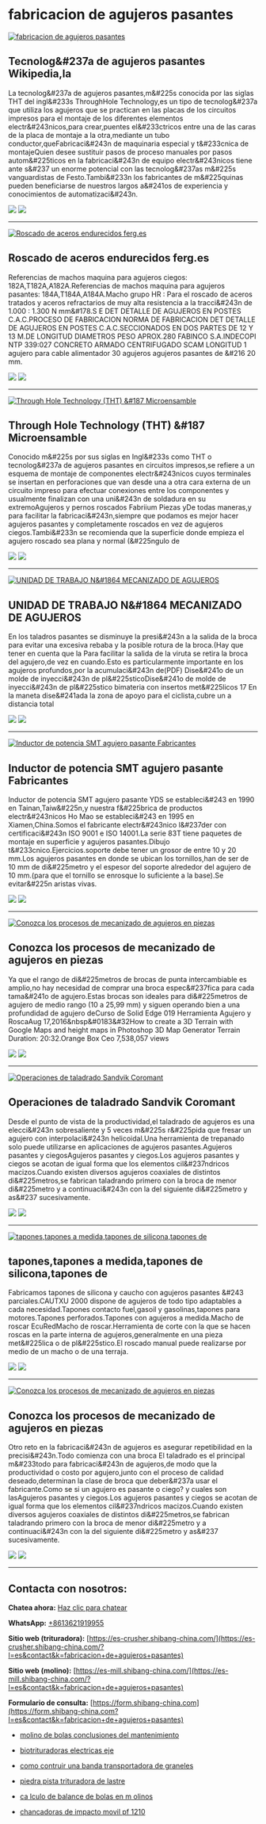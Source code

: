 # fabricacion de agujeros pasantes

<a href="https://swt.shibang-china.com/?l=es&img&k=fabricacion+de+agujeros+pasantes" target="_blank">![fabricacion de agujeros pasantes](http://static.shibang-china.com/all-800x300/1296.jpg)</a>

## Tecnolog&#237a de agujeros pasantes Wikipedia,la
La tecnolog&#237a de agujeros pasantes,m&#225s conocida por las siglas THT del ingl&#233s ThroughHole Technology,es un tipo de tecnolog&#237a que utiliza los agujeros que se practican en las placas de los circuitos impresos para el montaje de los diferentes elementos electr&#243nicos,para crear,puentes el&#233ctricos entre una de las caras de la placa de montaje a la otra,mediante un tubo conductor,queFabricaci&#243n de maquinaria especial y t&#233cnica de montajeQuien desee sustituir pasos de proceso manuales por pasos autom&#225ticos en la fabricaci&#243n de equipo electr&#243nicos tiene ante s&#237 un enorme potencial con las tecnolog&#237as m&#225s vanguardistas de Festo.Tambi&#233n los fabricantes de m&#225quinas pueden beneficiarse de nuestros largos a&#241os de experiencia y conocimientos de automatizaci&#243n.


<a href="https://whatsapp.shibangsoft.com/WhatsApp.php" target="_blank" title="WhatsApp">![](http://static.shibang-china.com/icon/whatsapp.png)</a> <a href="https://swt.shibang-china.com/?l=es&icon&k=fabricacion+de+agujeros+pasantes" target="_blank">![](http://static.shibang-china.com/icon/chat-es.png)</a>

---

<a href="https://swt.shibang-china.com/?l=es&img&k=fabricacion+de+agujeros+pasantes" target="_blank">![Roscado de aceros endurecidos ferg.es](http://static.shibang-china.com/all-800x300/875.jpg)</a>

## Roscado de aceros endurecidos ferg.es
Referencias de machos maquina para agujeros ciegos: 182A,T182A,A182A.Referencias de machos maquina para agujeros pasantes: 184A,T184A,A184A.Macho grupo HR : Para el roscado de aceros tratados y aceros refractarios de muy alta resistencia a la tracci&#243n de 1.000 : 1.300 N mm&#178.S E DET DETALLE DE AGUJEROS EN POSTES C.A.C.PROCESO DE FABRICACION NORMA DE FABRICACION DET DETALLE DE AGUJEROS EN POSTES C.A.C.SECCIONADOS EN DOS PARTES DE 12 Y 13 M.DE LONGITUD DIAMETROS PESO APROX.280 FABINCO S.A.INDECOPI NTP 339:027 CONCRETO ARMADO CENTRIFUGADO SCAM LONGITUD 1 agujero para cable alimentador 30 agujeros agujeros pasantes de &#216 20 mm.


<a href="https://whatsapp.shibangsoft.com/WhatsApp.php" target="_blank" title="WhatsApp">![](http://static.shibang-china.com/icon/whatsapp.png)</a> <a href="https://swt.shibang-china.com/?l=es&icon&k=fabricacion+de+agujeros+pasantes" target="_blank">![](http://static.shibang-china.com/icon/chat-es.png)</a>

---

<a href="https://swt.shibang-china.com/?l=es&img&k=fabricacion+de+agujeros+pasantes" target="_blank">![Through Hole Technology (THT) &#187 Microensamble](http://static.shibang-china.com/all-800x300/403.jpg)</a>

## Through Hole Technology (THT) &#187 Microensamble
Conocido m&#225s por sus siglas en Ingl&#233s como THT o tecnolog&#237a de agujeros pasantes en circuitos impresos,se refiere a un esquema de montaje de componentes electr&#243nicos cuyos terminales se insertan en perforaciones que van desde una a otra cara externa de un circuito impreso para efectuar conexiones entre los componentes y usualmente finalizan con una uni&#243n de soldadura en su extremoAgujeros y pernos roscados Fabriium Piezas yDe todas maneras,y para facilitar la fabricaci&#243n,siempre que podamos es mejor hacer agujeros pasantes y completamente roscados en vez de agujeros ciegos.Tambi&#233n se recomienda que la superficie donde empieza el agujero roscado sea plana y normal (&#225ngulo de


<a href="https://whatsapp.shibangsoft.com/WhatsApp.php" target="_blank" title="WhatsApp">![](http://static.shibang-china.com/icon/whatsapp.png)</a> <a href="https://swt.shibang-china.com/?l=es&icon&k=fabricacion+de+agujeros+pasantes" target="_blank">![](http://static.shibang-china.com/icon/chat-es.png)</a>

---

<a href="https://swt.shibang-china.com/?l=es&img&k=fabricacion+de+agujeros+pasantes" target="_blank">![UNIDAD DE TRABAJO N&#1864 MECANIZADO DE AGUJEROS](http://static.shibang-china.com/all-800x300/1315.jpg)</a>

## UNIDAD DE TRABAJO N&#1864 MECANIZADO DE AGUJEROS
En los taladros pasantes se disminuye la presi&#243n a la salida de la broca para evitar una excesiva rebaba y la posible rotura de la broca.(Hay que tener en cuenta que la Para facilitar la salida de la viruta se retira la broca del agujero,de vez en cuando.Esto es particularmente importante en los agujeros profundos,por la acumulaci&#243n de(PDF) Dise&#241o de un molde de inyecci&#243n de pl&#225sticoDise&#241o de molde de inyecci&#243n de pl&#225stico bimateria con insertos met&#225licos 17 En la maneta dise&#241ada la zona de apoyo para el ciclista,cubre un a distancia total


<a href="https://whatsapp.shibangsoft.com/WhatsApp.php" target="_blank" title="WhatsApp">![](http://static.shibang-china.com/icon/whatsapp.png)</a> <a href="https://swt.shibang-china.com/?l=es&icon&k=fabricacion+de+agujeros+pasantes" target="_blank">![](http://static.shibang-china.com/icon/chat-es.png)</a>

---

<a href="https://swt.shibang-china.com/?l=es&img&k=fabricacion+de+agujeros+pasantes" target="_blank">![Inductor de potencia SMT agujero pasante Fabricantes](http://static.shibang-china.com/all-800x300/217.jpg)</a>

## Inductor de potencia SMT agujero pasante Fabricantes
Inductor de potencia SMT agujero pasante YDS se estableci&#243 en 1990 en Tainan,Taiw&#225n,y nuestra f&#225brica de productos electr&#243nicos Ho Mao se estableci&#243 en 1995 en Xiamen,China.Somos el fabricante electr&#243nico l&#237der con certificaci&#243n ISO 9001 e ISO 14001.La serie 83T tiene paquetes de montaje en superficie y agujeros pasantes.Dibujo t&#233cnico.Ejercicios.soporte debe tener un grosor de entre 10 y 20 mm.Los agujeros pasantes en donde se ubican los tornillos,han de ser de 10 mm de di&#225metro y el espesor del soporte alrededor del agujero de 10 mm.(para que el tornillo se enrosque lo suficiente a la base).Se evitar&#225n aristas vivas.


<a href="https://whatsapp.shibangsoft.com/WhatsApp.php" target="_blank" title="WhatsApp">![](http://static.shibang-china.com/icon/whatsapp.png)</a> <a href="https://swt.shibang-china.com/?l=es&icon&k=fabricacion+de+agujeros+pasantes" target="_blank">![](http://static.shibang-china.com/icon/chat-es.png)</a>

---

<a href="https://swt.shibang-china.com/?l=es&img&k=fabricacion+de+agujeros+pasantes" target="_blank">![Conozca los procesos de mecanizado de agujeros en piezas](http://static.shibang-china.com/all-800x300/959.jpg)</a>

## Conozca los procesos de mecanizado de agujeros en piezas
Ya que el rango de di&#225metros de brocas de punta intercambiable es amplio,no hay necesidad de comprar una broca espec&#237fica para cada tama&#241o de agujero.Estas brocas son ideales para di&#225metros de agujero de medio rango (10 a 25,99 mm) y siguen operando bien a una profundidad de agujero deCurso de Solid Edge 019 Herramienta Agujero y RoscaAug 17,2016&nbsp&#0183&#32How to create a 3D Terrain with Google Maps and height maps in Photoshop 3D Map Generator Terrain Duration: 20:32.Orange Box Ceo 7,538,057 views


<a href="https://whatsapp.shibangsoft.com/WhatsApp.php" target="_blank" title="WhatsApp">![](http://static.shibang-china.com/icon/whatsapp.png)</a> <a href="https://swt.shibang-china.com/?l=es&icon&k=fabricacion+de+agujeros+pasantes" target="_blank">![](http://static.shibang-china.com/icon/chat-es.png)</a>

---

<a href="https://swt.shibang-china.com/?l=es&img&k=fabricacion+de+agujeros+pasantes" target="_blank">![Operaciones de taladrado Sandvik Coromant](http://static.shibang-china.com/all-800x300/201.jpg)</a>

## Operaciones de taladrado Sandvik Coromant
Desde el punto de vista de la productividad,el taladrado de agujeros es una elecci&#243n sobresaliente y 5 veces m&#225s r&#225pida que fresar un agujero con interpolaci&#243n helicoidal.Una herramienta de trepanado solo puede utilizarse en aplicaciones de agujeros pasantes.Agujeros pasantes y ciegosAgujeros pasantes y ciegos.Los agujeros pasantes y ciegos se acotan de igual forma que los elementos cil&#237ndricos macizos.Cuando existen diversos agujeros coaxiales de distintos di&#225metros,se fabrican taladrando primero con la broca de menor di&#225metro y a continuaci&#243n con la del siguiente di&#225metro y as&#237 sucesivamente.


<a href="https://whatsapp.shibangsoft.com/WhatsApp.php" target="_blank" title="WhatsApp">![](http://static.shibang-china.com/icon/whatsapp.png)</a> <a href="https://swt.shibang-china.com/?l=es&icon&k=fabricacion+de+agujeros+pasantes" target="_blank">![](http://static.shibang-china.com/icon/chat-es.png)</a>

---

<a href="https://swt.shibang-china.com/?l=es&img&k=fabricacion+de+agujeros+pasantes" target="_blank">![tapones,tapones a medida,tapones de silicona,tapones de](http://static.shibang-china.com/all-800x300/1227.jpg)</a>

## tapones,tapones a medida,tapones de silicona,tapones de
Fabricamos tapones de silicona y caucho con agujeros pasantes &#243 parciales.CAUTXU 2000 dispone de agujeros de todo tipo adaptables a cada necesidad.Tapones contacto fuel,gasoil y gasolinas,tapones para motores.Tapones perforados.Tapones con agujeros a medida.Macho de roscar EcuRedMacho de roscar.Herramienta de corte con la que se hacen roscas en la parte interna de agujeros,generalmente en una pieza met&#225lica o de pl&#225stico.El roscado manual puede realizarse por medio de un macho o de una terraja.


<a href="https://whatsapp.shibangsoft.com/WhatsApp.php" target="_blank" title="WhatsApp">![](http://static.shibang-china.com/icon/whatsapp.png)</a> <a href="https://swt.shibang-china.com/?l=es&icon&k=fabricacion+de+agujeros+pasantes" target="_blank">![](http://static.shibang-china.com/icon/chat-es.png)</a>

---

<a href="https://swt.shibang-china.com/?l=es&img&k=fabricacion+de+agujeros+pasantes" target="_blank">![Conozca los procesos de mecanizado de agujeros en piezas](http://static.shibang-china.com/all-800x300/79.jpg)</a>

## Conozca los procesos de mecanizado de agujeros en piezas
Otro reto en la fabricaci&#243n de agujeros es asegurar repetibilidad en la precisi&#243n.Todo comienza con una broca El taladrado es el principal m&#233todo para fabricaci&#243n de agujeros,de modo que la productividad o costo por agujero,junto con el proceso de calidad deseado,determinan la clase de broca que deber&#237a usar el fabricante.Como se si un agujero es pasante o ciego? y cuales son lasAgujeros pasantes y ciegos.Los agujeros pasantes y ciegos se acotan de igual forma que los elementos cil&#237ndricos macizos.Cuando existen diversos agujeros coaxiales de distintos di&#225metros,se fabrican taladrando primero con la broca de menor di&#225metro y a continuaci&#243n con la del siguiente di&#225metro y as&#237 sucesivamente.


<a href="https://whatsapp.shibangsoft.com/WhatsApp.php" target="_blank" title="WhatsApp">![](http://static.shibang-china.com/icon/whatsapp.png)</a> <a href="https://swt.shibang-china.com/?l=es&icon&k=fabricacion+de+agujeros+pasantes" target="_blank">![](http://static.shibang-china.com/icon/chat-es.png)</a>

---
## Contacta con nosotros:

**Chatea ahora:** [Haz clic para chatear](https://swt.shibang-china.com?l=es&contact&k=fabricacion+de+agujeros+pasantes)

**WhatsApp:**  [+8613621919955](https://whatsapp.shibangsoft.com/WhatsApp.php)

**Sitio web (trituradora):** [https://es-crusher.shibang-china.com/](https://es-crusher.shibang-china.com/?l=es&contact&k=fabricacion+de+agujeros+pasantes)

**Sitio web (molino):** [https://es-mill.shibang-china.com/](https://es-mill.shibang-china.com/?l=es&contact&k=fabricacion+de+agujeros+pasantes)

**Formulario de consulta:** [https://form.shibang-china.com](https://form.shibang-china.com?l=es&contact&k=fabricacion+de+agujeros+pasantes)

* [molino de bolas conclusiones del mantenimiento](../69/molino%20de%20bolas%20conclusiones%20del%20mantenimiento.md)

* [biotrituradoras electricas eje](../74/biotrituradoras%20electricas%20eje.md)

* [como contruir una banda transportadora de graneles](../72/como%20contruir%20una%20banda%20transportadora%20de%20graneles.md)

* [piedra pista trituradora de lastre](../72/piedra%20pista%20trituradora%20de%20lastre.md)

* [ca lculo de balance de bolas en m olinos](../70/ca%20lculo%20de%20balance%20de%20bolas%20en%20m%20olinos.md)

* [chancadoras de impacto movil pf 1210](../72/chancadoras%20de%20impacto%20movil%20pf%201210.md)